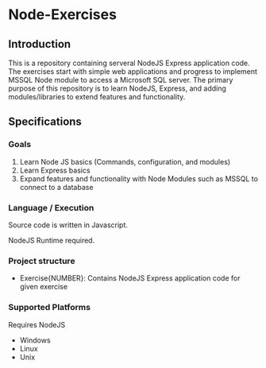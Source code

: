 # Node-Exercises

## Introduction

This is a repository containing serveral NodeJS Express application code. The exercises start with simple web applications and progress to implement MSSQL Node module to access a Microsoft SQL server. The primary purpose of this repository is to learn NodeJS, Express, and adding modules/libraries to extend features and functionality.

## Specifications

### Goals

1. Learn Node JS basics (Commands, configuration, and modules)
2. Learn Express basics
3. Expand features and functionality with Node Modules such as MSSQL to connect to a database

### Language / Execution

Source code is written in Javascript.

NodeJS Runtime required.

### Project structure

- Exercise{NUMBER}: Contains NodeJS Express application code for given exercise

### Supported Platforms

Requires NodeJS

- Windows
- Linux
- Unix
